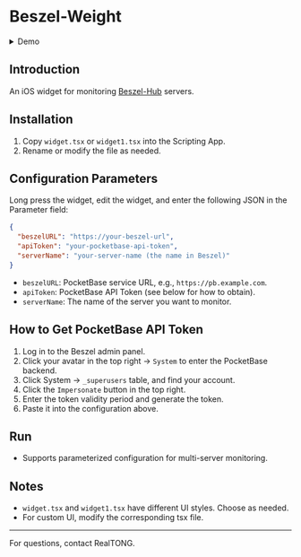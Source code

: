 # Beszel-Weight

<details> 
    <summary>Demo</summary>

![demo1](https://github.com/RealTong/beszel-widgets/blob/main/demos/demo1.png?raw=true)

![demo2](https://github.com/RealTong/beszel-widgets/blob/main/demos/demo2.png?raw=true)
</details>

## Introduction

An iOS widget for monitoring [Beszel-Hub](https://beszel.dev/zh/) servers.

## Installation

1. Copy `widget.tsx` or `widget1.tsx` into the Scripting App.
2. Rename or modify the file as needed.

## Configuration Parameters

Long press the widget, edit the widget, and enter the following JSON in the Parameter field:

```json
{
  "beszelURL": "https://your-beszel-url",
  "apiToken": "your-pocketbase-api-token",
  "serverName": "your-server-name (the name in Beszel)"
}
```

- `beszelURL`: PocketBase service URL, e.g., `https://pb.example.com`.
- `apiToken`: PocketBase API Token (see below for how to obtain).
- `serverName`: The name of the server you want to monitor.

## How to Get PocketBase API Token

1. Log in to the Beszel admin panel.
2. Click your avatar in the top right → `System` to enter the PocketBase backend.
3. Click System → `_superusers` table, and find your account.
4. Click the `Impersonate` button in the top right.
5. Enter the token validity period and generate the token.
6. Paste it into the configuration above.

## Run

- Supports parameterized configuration for multi-server monitoring.

## Notes

- `widget.tsx` and `widget1.tsx` have different UI styles. Choose as needed.
- For custom UI, modify the corresponding tsx file.

---

For questions, contact RealTONG.
